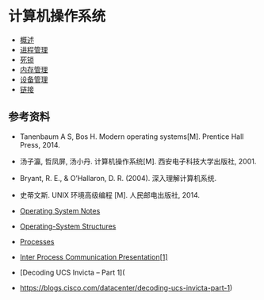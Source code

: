 # 计算机操作系统

- [概述](csnotes/计算机操作系统概述.md)
- [进程管理](csnotes/计算机操作系统进程管理.md)
- [死锁](csnotes/计算机操作系统死锁.md)
- [内存管理](csnotes/计算机操作系统内存管理.md)
- [设备管理](csnotes/计算机操作系统设备管理.md)
- [链接](csnotes/计算机操作系统链接.md)

## 参考资料

- Tanenbaum A S, Bos H. Modern operating systems[M]. Prentice Hall Press, 2014.
- 汤子瀛, 哲凤屏, 汤小丹. 计算机操作系统[M]. 西安电子科技大学出版社, 2001.
- Bryant, R. E., & O’Hallaron, D. R. (2004). 深入理解计算机系统.
- 史蒂文斯. UNIX 环境高级编程 [M]. 人民邮电出版社, 2014.
- [Operating System Notes](https://applied-programming.github.io/Operating-Systems-Notes/)
- [Operating-System Structures](https://www.cs.uic.edu/\~jbell/CourseNotes/OperatingSystems/2_Structures.html)
- [Processes](http://cse.csusb.edu/tongyu/courses/cs460/notes/process.php)
- [Inter Process Communication Presentation[1]](https://www.slideshare.net/rkolahalam/inter-process-communication-presentation1)
- [Decoding UCS Invicta – Part 1](

- https://blogs.cisco.com/datacenter/decoding-ucs-invicta-part-1)
